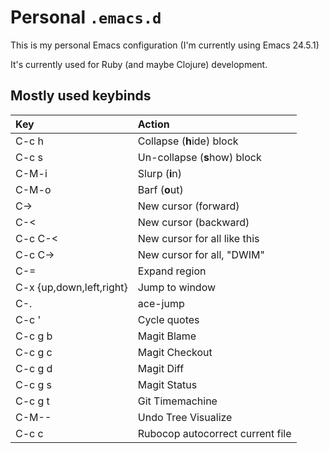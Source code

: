Personal `.emacs.d`
===================

This is my personal Emacs configuration (I'm currently using Emacs 24.5.1)

It's currently used for Ruby (and maybe Clojure) development.


Mostly used keybinds
--------------------

| Key    | Action   |
| :----- | :------- |
| C-c h  | Collapse (**h**ide) block |
| C-c s  | Un-collapse (**s**how) block |
| C-M-i  | Slurp (**i**n) |
| C-M-o  | Barf (**o**ut) |
| C-> | New cursor (forward) |
| C-< | New cursor (backward) |
| C-c C-< | New cursor for all like this |
| C-c C-> | New cursor for all, "DWIM" |
| C-= | Expand region |
| C-x {up,down,left,right} | Jump to window |
| C-. | ace-jump |
| C-c ' | Cycle quotes |
| C-c g b | Magit Blame |
| C-c g c | Magit Checkout |
| C-c g d | Magit Diff |
| C-c g s | Magit Status |
| C-c g t | Git Timemachine |
| C-M-- | Undo Tree Visualize |
| C-c c | Rubocop autocorrect current file |
